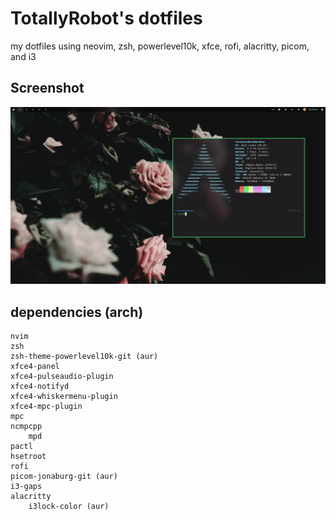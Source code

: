 # TotallyRobot's dotfiles
my dotfiles using neovim, zsh, powerlevel10k, xfce, rofi, alacritty, picom, and i3
## Screenshot
![](images/desktop.png)
## dependencies (arch)

	nvim
	zsh
	zsh-theme-powerlevel10k-git (aur)
	xfce4-panel
	xfce4-pulseaudio-plugin
	xfce4-notifyd
	xfce4-whiskermenu-plugin
	xfce4-mpc-plugin
	mpc
	ncmpcpp
        mpd
	pactl
	hsetroot
	rofi
	picom-jonaburg-git (aur)
	i3-gaps
	alacritty
        i3lock-color (aur)


